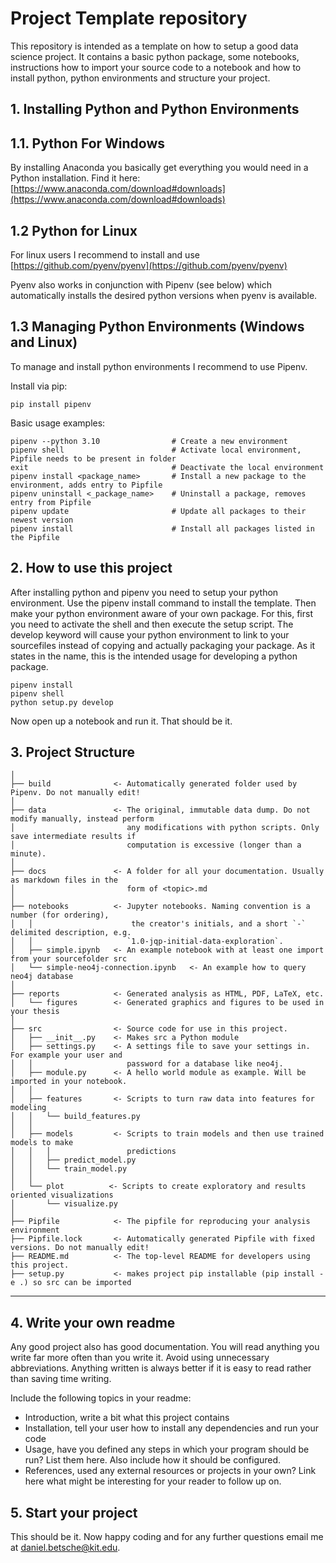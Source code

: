 # Project Template repository

This repository is intended as a template on how to setup a good data science project. It contains a basic python package, some notebooks, instructions how to import your source code to a notebook and how to install python, python environments and structure your project.

## 1. Installing Python and Python Environments


## 1.1. Python For Windows

By installing Anaconda you basically get everything you would need in a Python installation. Find it here: 
[https://www.anaconda.com/download#downloads](https://www.anaconda.com/download#downloads)

## 1.2 Python for Linux

For linux users I recommend to install and use [https://github.com/pyenv/pyenv](https://github.com/pyenv/pyenv)

Pyenv also works in conjunction with Pipenv (see below) which automatically installs the desired python versions when pyenv is available.

## 1.3 Managing Python Environments (Windows and Linux)

To manage and install python environments I recommend to use Pipenv.

Install via pip:
```
pip install pipenv
```

Basic usage examples:
```
pipenv --python 3.10                # Create a new environment
pipenv shell                        # Activate local environment, Pipfile needs to be present in folder
exit                                # Deactivate the local environment
pipenv install <package_name>       # Install a new package to the environment, adds entry to Pipfile
pipenv uninstall <_package_name>    # Uninstall a package, removes entry from Pipfile
pipenv update                       # Update all packages to their newest version
pipenv install                      # Install all packages listed in the Pipfile
```

## 2. How to use this project

After installing python and pipenv you need to setup your python environment. Use the pipenv install command to install the template. Then make your python environment aware of your own package. For this, first you need to activate the shell and then execute the setup script. The develop keyword will cause your python environment to link to your sourcefiles instead of copying and actually packaging your package. As it states in the name, this is the intended usage for developing a python package.

```
pipenv install
pipenv shell
python setup.py develop
```

Now open up a notebook and run it. That should be it.

## 3. Project Structure

    │
    ├── build              <- Automatically generated folder used by Pipenv. Do not manually edit!
    │
    ├── data               <- The original, immutable data dump. Do not modify manually, instead perform
    │                         any modifications with python scripts. Only save intermediate results if 
    │                         computation is excessive (longer than a minute).
    │
    ├── docs               <- A folder for all your documentation. Usually as markdown files in the 
    │                         form of <topic>.md
    │
    ├── notebooks          <- Jupyter notebooks. Naming convention is a number (for ordering),
    │   │                      the creator's initials, and a short `-` delimited description, e.g.
    │   │                     `1.0-jqp-initial-data-exploration`.
    │   ├── simple.ipynb   <- An example notebook with at least one import from your sourcefolder src
    │   └── simple-neo4j-connection.ipynb   <- An example how to query neo4j database
    │
    ├── reports            <- Generated analysis as HTML, PDF, LaTeX, etc.
    │   └── figures        <- Generated graphics and figures to be used in your thesis
    │
    ├── src                <- Source code for use in this project.
    │   ├── __init__.py    <- Makes src a Python module
    │   ├── settings.py    <- A settings file to save your settings in. For example your user and 
    │   │                     password for a database like neo4j.
    │   ├── module.py      <- A hello world module as example. Will be imported in your notebook.
    │   │
    │   ├── features       <- Scripts to turn raw data into features for modeling
    │   │   └── build_features.py
    │   │
    │   ├── models         <- Scripts to train models and then use trained models to make
    │   │   │                 predictions
    │   │   ├── predict_model.py
    │   │   └── train_model.py
    │   │
    │   └── plot          <- Scripts to create exploratory and results oriented visualizations
    │       └── visualize.py
    │
    ├── Pipfile            <- The pipfile for reproducing your analysis environment
    ├── Pipfile.lock       <- Automatically generated Pipfile with fixed versions. Do not manually edit!
    ├── README.md          <- The top-level README for developers using this project.
    ├── setup.py           <- makes project pip installable (pip install -e .) so src can be imported

--------



## 4. Write your own readme

Any good project also has good documentation. You will read anything you write far more often than you write it. Avoid using unnecessary abbreviations. Anything written is always better if it is easy to read rather than saving time writing.

Include the following topics in your readme:
- Introduction, write a bit what this project contains
- Installation, tell your user how to install any dependencies and run your code
- Usage, have you defined any steps in which your program should be run? List them here. Also include how it should be configured.
- References, used any external resources or projects in your own? Link here what might be interesting for your reader to follow up on. 

## 5. Start your project

This should be it. Now happy coding and for any further questions email me at daniel.betsche@kit.edu.